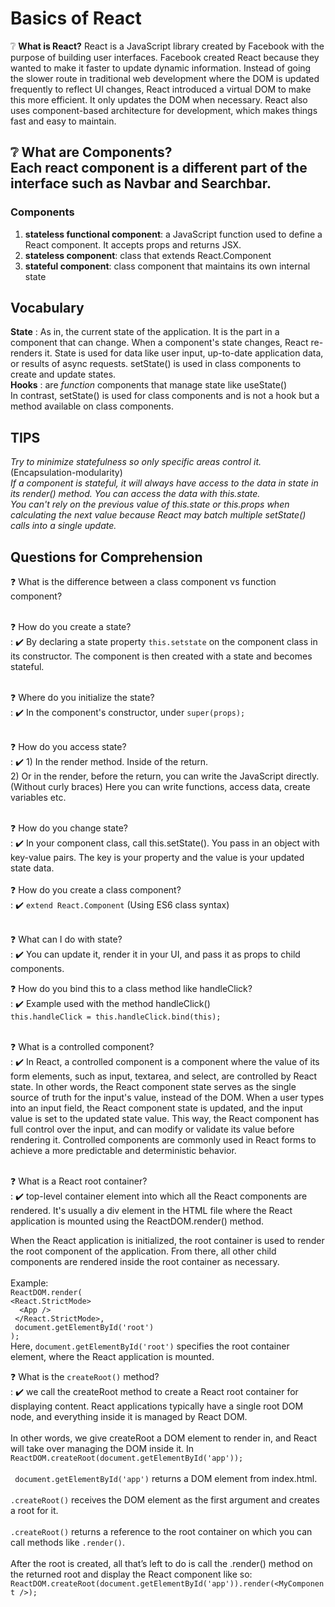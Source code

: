  # Basics of React 
 
 :grey_question: 
 **What is React?**
React is a JavaScript library created by Facebook with the purpose of building user interfaces. Facebook created React because they wanted to make it faster to update dynamic information. Instead of going the slower route in traditional web development where the DOM is updated frequently to reflect UI changes, React introduced a virtual DOM to make this more efficient. It only updates the DOM when necessary. React also uses component-based architecture for development, which makes things fast and easy to maintain. 

 :grey_question: 
 **What are Components?**<BR>
 Each react component is a different part of the interface such as Navbar and Searchbar. 
 ---
 
### Components
1. **stateless functional component**: a JavaScript function used to define a React component. It accepts props and returns JSX.
2. **stateless component**: class that extends React.Component
3. **stateful component**: class component that maintains its own internal state

## Vocabulary
**State**
: As in, the current state of the application. It is the part in a component that can change. When a component's state changes, React re-renders it. State is used for data like user input, up-to-date application data, or results of async requests. setState() is used in class components to create and update states. <br>
**Hooks** 
: are *function* components that manage state like useState()<br>In contrast, setState() is used for class components and is not a hook but a method available on class components.

## TIPS
*Try to minimize statefulness so only specific areas control it.* (Encapsulation-modularity)<br>
*If a component is stateful, it will always have access to the data in state in its render() method. You can access the data with this.state.*<br>
*You can't rely on the previous value of this.state or this.props when calculating the next value because React may batch multiple setState() calls into a single update.*<br>

## Questions for Comprehension
:question: What is the difference between a class component vs function component? <br><br>

:question: How do you create a state? <br>
: :heavy_check_mark: By declaring a state property `this.setstate` on the component class in its constructor. The component is then created with a state and becomes stateful.<br><br>

:question: Where do you initialize the state?<br>
: :heavy_check_mark: In the component's constructor, under `super(props);` <br><br>


:question: How do you access state? <br>
: :heavy_check_mark: 1) In the render method. Inside of the return. <br>
2) Or in the render, before the return, you can write the JavaScript directly. (Without curly braces) Here you can write functions, access data, create variables etc. <br><br>

:question: How do you change state? <br>
: :heavy_check_mark: In your component class, call this.setState(). You pass in an object with key-value pairs. The key is your property and the value is your updated state data. <br><br>
:question: How do you create a class component? <br>
: :heavy_check_mark: `extend React.Component` (Using ES6 class syntax)<br><br>

:question: What can I do with state? <br>
: :heavy_check_mark: You can update it, render it in your UI, and pass it as props to child components.

:question: How do you bind this to a class method like handleClick? <br>
: :heavy_check_mark: Example used with the method handleClick() <br>
`this.handleClick = this.handleClick.bind(this);`<br><br>

:question: What is a controlled component? <br>
: :heavy_check_mark:
In React, a controlled component is a component where the value of its form elements, such as input, textarea, and select, are controlled by React state. In other words, the React component state serves as the single source of truth for the input's value, instead of the DOM. When a user types into an input field, the React component state is updated, and the input value is set to the updated state value. This way, the React component has full control over the input, and can modify or validate its value before rendering it. Controlled components are commonly used in React forms to achieve a more predictable and deterministic behavior.<br><br>
 
 :question: What is a React root container?<br> 
: :heavy_check_mark: top-level container element into which all the React components are rendered. It's usually a div element in the HTML file where the React application is mounted using the ReactDOM.render() method.
 
 When the React application is initialized, the root container is used to render the root component of the application. From there, all other child components are rendered inside the root container as necessary.<br><br>
Example:<br>
 `ReactDOM.render(`<br>
  `<React.StrictMode>`<br>
  `  <App />`<br>
 ` </React.StrictMode>,`<br>
 ` document.getElementById('root')`<br>
`);`
 <BR>
 Here, `document.getElementById('root')` specifies the root container element, where the React application is mounted.<BR>
 
  
 :question: What is the `createRoot()` method? <br>
 : :heavy_check_mark: we call the createRoot method to create a React root container for displaying content. 
  React applications typically have a single root DOM node, and everything inside it is managed by React DOM.
 <BR><BR>
   In other words, we give createRoot a DOM element to render in, and React will take over managing the DOM inside it.
   In `ReactDOM.createRoot(document.getElementById('app'));`<br><BR>
     ` document.getElementById('app')` returns a DOM element from index.html.<br><BR>
`.createRoot()` receives the DOM element as the first argument and creates a root for it.<br><BR>
`.createRoot()` returns a reference to the root container on which you can call methods like `.render()`.<br><BR>
  After the root is created, all that’s left to do is call the .render() method on the returned root and display the React component like so:<BR>
  `ReactDOM.createRoot(document.getElementById('app')).render(<MyComponent />);`




